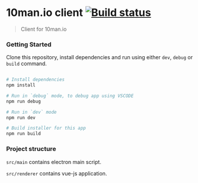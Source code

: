# 10man.io client [![Build status](https://ci.appveyor.com/api/projects/status/am3mdp8b1b0fawl8/branch/master?svg=true)](https://ci.appveyor.com/project/sgtaziz/10man-io-client/branch/master)

> Client for 10man.io

### Getting Started

Clone this repository, install dependencies and run using either `dev`, `debug` or `build` command.

```bash

# Install dependencies
npm install

# Run in `debug` mode, to debug app using VSCODE
npm run debug

# Run in `dev` mode
npm run dev

# Build installer for this app
npm run build
```

### Project structure

`src/main` contains electron main script.

`src/renderer` contains vue-js application.
